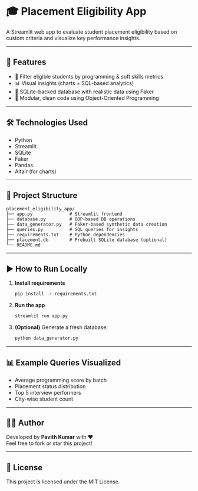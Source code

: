 # 🎓 Placement Eligibility App

A Streamlit web app to evaluate student placement eligibility based on custom criteria and visualize key performance insights.

---

## 📌 Features

- 🎯 Filter eligible students by programming & soft skills metrics
- 📊 Visual insights (charts + SQL-based analytics)
- 📂 SQLite-backed database with realistic data using Faker
- 🧱 Modular, clean code using Object-Oriented Programming

---

## 🛠️ Technologies Used

- Python
- Streamlit
- SQLite
- Faker
- Pandas
- Altair (for charts)

---

## 📁 Project Structure

```
placement_eligibility_app/
├── app.py              # Streamlit frontend
├── database.py         # OOP-based DB operations
├── data_generator.py   # Faker-based synthetic data creation
├── queries.py          # SQL queries for insights
├── requirements.txt    # Python dependencies
├── placement.db        # Prebuilt SQLite database (optional)
└── README.md
```

---

## ▶️ How to Run Locally

1. **Install requirements**
   ```bash
   pip install -r requirements.txt
   ```

2. **Run the app**
   ```bash
   streamlit run app.py
   ```

3. **(Optional)** Generate a fresh database:
   ```bash
   python data_generator.py
   ```

---

## 📊 Example Queries Visualized

- Average programming score by batch
- Placement status distribution
- Top 5 interview performers
- City-wise student count

---

## 🙋‍♂️ Author

Developed by **Pavith Kumar** with ❤️  
Feel free to fork or star this project!

---

## 📄 License

This project is licensed under the MIT License.
